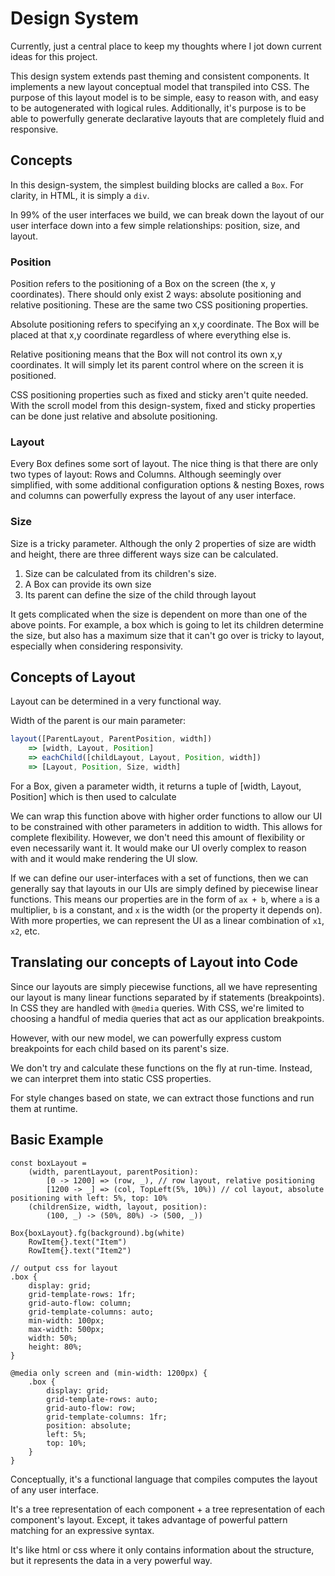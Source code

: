 # Design System

Currently, just a central place to keep my thoughts where I jot down current ideas for this project.

This design system extends past theming and consistent components. It implements a new layout conceptual model that transpiled into CSS. The purpose of this layout model is to be simple, easy to reason with, and easy to be autogenerated with logical rules. Additionally, it's purpose is to be able to powerfully generate declarative layouts that are completely fluid and responsive.

## Concepts

In this design-system, the simplest building blocks are called a `Box`. For clarity, in HTML, it is simply a `div`.

In 99% of the user interfaces we build, we can break down the layout of our user interface down into a few simple relationships: position, size, and layout.

### Position

Position refers to the positioning of a Box on the screen (the x, y coordinates). There should only exist 2 ways: absolute positioning and relative positioning. These are the same two CSS positioning properties.

Absolute positioning refers to specifying an x,y coordinate. The Box will be placed at that x,y coordinate regardless of where everything else is.

Relative positioning means that the Box will not control its own x,y coordinates. It will simply let its parent control where on the screen it is positioned.

CSS positioning properties such as fixed and sticky aren't quite needed. With the scroll model from this design-system, fixed and sticky properties can be done just relative and absolute positioning.

### Layout

Every Box defines some sort of layout. The nice thing is that there are only two types of layout: Rows and Columns. Although seemingly over simplified, with some additional configuration options & nesting Boxes, rows and columns can powerfully express the layout of any user interface.

### Size

Size is a tricky parameter. Although the only 2 properties of size are width and height, there are three different ways size can be calculated.

1. Size can be calculated from its children's size.
2. A Box can provide its own size
3. Its parent can define the size of the child through layout

It gets complicated when the size is dependent on more than one of the above points. For example, a box which is going to let its children determine the size, but also has a maximum size that it can't go over is tricky to layout, especially when considering responsivity.

## Concepts of Layout

Layout can be determined in a very functional way.

Width of the parent is our main parameter:

```javascript
layout([ParentLayout, ParentPosition, width])
    => [width, Layout, Position]
    => eachChild([childLayout, Layout, Position, width])
    => [Layout, Position, Size, width]
```

For a Box, given a parameter width, it returns a tuple of [width, Layout, Position] which is then used to calculate

We can wrap this function above with higher order functions to allow our UI to be constrained with other parameters in addition to width. This allows for complete flexibility. However, we don't need this amount of flexibility or even necessarily want it. It would make our UI overly complex to reason with and it would make rendering the UI slow.

If we can define our user-interfaces with a set of functions, then we can generally say that layouts in our UIs are simply defined by piecewise linear functions. This means our properties are in the form of `ax + b`, where `a` is a multiplier, `b` is a constant, and `x` is the width (or the property it depends on). With more properties, we can represent the UI as a linear combination of `x1`, `x2`, etc.

## Translating our concepts of Layout into Code

Since our layouts are simply piecewise functions, all we have representing our layout is many linear functions separated by if statements (breakpoints). In CSS they are handled with `@media` queries. With CSS, we're limited to choosing a handful of media queries that act as our application breakpoints.

However, with our new model, we can powerfully express custom breakpoints for each child based on its parent's size.

We don't try and calculate these functions on the fly at run-time. Instead, we can interpret them into static CSS properties.

For style changes based on state, we can extract those functions and run them at runtime.

## Basic Example

```none
const boxLayout =
    (width, parentLayout, parentPosition):
        [0 -> 1200] => (row, _), // row layout, relative positioning
        [1200 -> _] => (col, TopLeft(5%, 10%)) // col layout, absolute positioning with left: 5%, top: 10%
    (childrenSize, width, layout, position):
        (100, _) -> (50%, 80%) -> (500, _))

Box{boxLayout}.fg(background).bg(white)
    RowItem{}.text("Item")
    RowItem{}.text("Item2")

// output css for layout
.box {
    display: grid;
    grid-template-rows: 1fr;
    grid-auto-flow: column;
    grid-template-columns: auto;
    min-width: 100px;
    max-width: 500px;
    width: 50%;
    height: 80%;
}

@media only screen and (min-width: 1200px) {
    .box {
        display: grid;
        grid-template-rows: auto;
        grid-auto-flow: row;
        grid-template-columns: 1fr;
        position: absolute;
        left: 5%;
        top: 10%;
    }
}
```


Conceptually, it's a functional language that compiles computes the layout of any user interface.

It's a tree representation of each component + a tree representation of each component's layout. Except, it takes advantage of powerful pattern matching for an expressive syntax.

It's like html or css where it only contains information about the structure, but it represents the data in a very powerful way.

